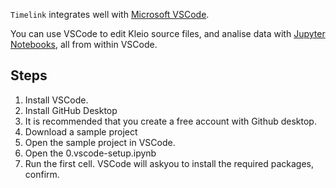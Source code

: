 `Timelink` integrates well with [Microsoft VSCode](https://code.visualstudio.com).

You can use VSCode to edit Kleio source files, and analise data with [Jupyter Notebooks](https://jupyter.org), all from within VSCode.

## Steps
1. Install VSCode.
2. Install GitHub Desktop
3. It is recommended that you create a free account with Github desktop.
4. Download a sample project
5. Open the sample project in VSCode.
6. Open the 0.vscode-setup.ipynb
7. Run the first cell. VSCode will askyou to install the required packages, confirm.


